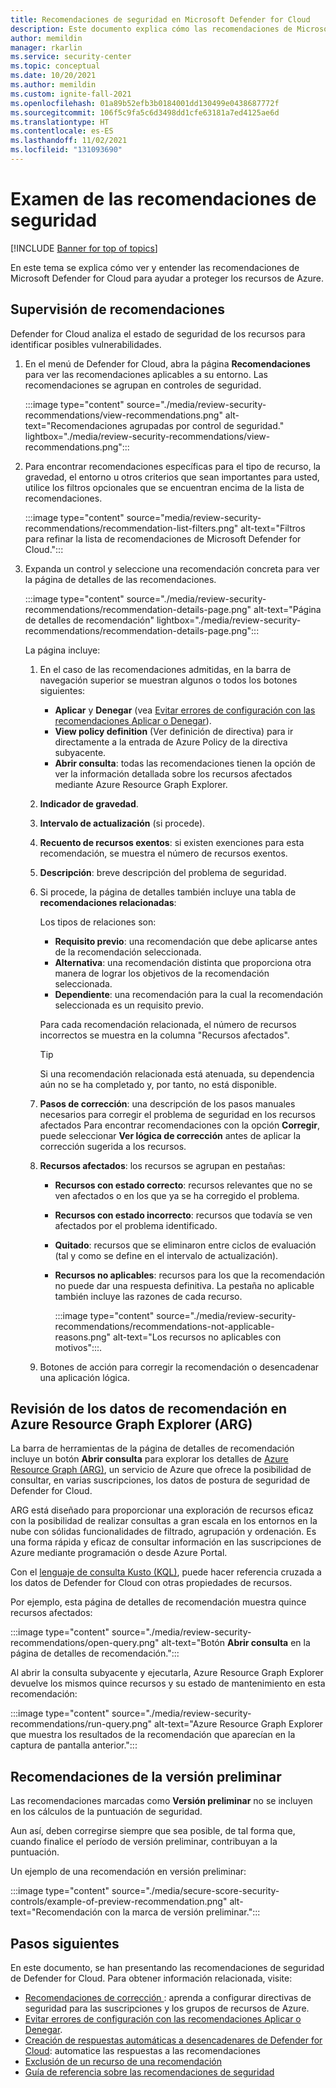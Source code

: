 ```yaml
---
title: Recomendaciones de seguridad en Microsoft Defender for Cloud
description: Este documento explica cómo las recomendaciones de Microsoft Defender for Cloud ayudan a proteger los recursos de Azure y a cumplir con las directivas de seguridad.
author: memildin
manager: rkarlin
ms.service: security-center
ms.topic: conceptual
ms.date: 10/20/2021
ms.author: memildin
ms.custom: ignite-fall-2021
ms.openlocfilehash: 01a89b52efb3b0184001dd130499e0438687772f
ms.sourcegitcommit: 106f5c9fa5c6d3498dd1cfe63181a7ed4125ae6d
ms.translationtype: HT
ms.contentlocale: es-ES
ms.lasthandoff: 11/02/2021
ms.locfileid: "131093690"
---
```

# <a name="review-your-security-recommendations"></a>Examen de las recomendaciones de seguridad

[!INCLUDE [Banner for top of topics](./includes/banner.md)]

En este tema se explica cómo ver y entender las recomendaciones de Microsoft Defender for Cloud para ayudar a proteger los recursos de Azure.

## <a name="monitor-recommendations"></a>Supervisión de recomendaciones<a name="monitor-recommendations"></a>

Defender for Cloud analiza el estado de seguridad de los recursos para identificar posibles vulnerabilidades. 

1. En el menú de Defender for Cloud, abra la página **Recomendaciones** para ver las recomendaciones aplicables a su entorno. Las recomendaciones se agrupan en controles de seguridad.

    :::image type="content" source="./media/review-security-recommendations/view-recommendations.png" alt-text="Recomendaciones agrupadas por control de seguridad." lightbox="./media/review-security-recommendations/view-recommendations.png":::

1. Para encontrar recomendaciones específicas para el tipo de recurso, la gravedad, el entorno u otros criterios que sean importantes para usted, utilice los filtros opcionales que se encuentran encima de la lista de recomendaciones.

    :::image type="content" source="media/review-security-recommendations/recommendation-list-filters.png" alt-text="Filtros para refinar la lista de recomendaciones de Microsoft Defender for Cloud.":::

1. Expanda un control y seleccione una recomendación concreta para ver la página de detalles de las recomendaciones.

    :::image type="content" source="./media/review-security-recommendations/recommendation-details-page.png" alt-text="Página de detalles de recomendación" lightbox="./media/review-security-recommendations/recommendation-details-page.png":::

    La página incluye:

    1. En el caso de las recomendaciones admitidas, en la barra de navegación superior se muestran algunos o todos los botones siguientes:
        - **Aplicar** y **Denegar** (vea [Evitar errores de configuración con las recomendaciones Aplicar o Denegar](prevent-misconfigurations.md)).
        - **View policy definition** (Ver definición de directiva) para ir directamente a la entrada de Azure Policy de la directiva subyacente.
        - **Abrir consulta**: todas las recomendaciones tienen la opción de ver la información detallada sobre los recursos afectados mediante Azure Resource Graph Explorer.
    1. **Indicador de gravedad**.
    1. **Intervalo de actualización** (si procede).
    1. **Recuento de recursos exentos**: si existen exenciones para esta recomendación, se muestra el número de recursos exentos.
    1. **Descripción**: breve descripción del problema de seguridad.
    1. Si procede, la página de detalles también incluye una tabla de **recomendaciones relacionadas**:

        Los tipos de relaciones son:

        - **Requisito previo**: una recomendación que debe aplicarse antes de la recomendación seleccionada.
        - **Alternativa**: una recomendación distinta que proporciona otra manera de lograr los objetivos de la recomendación seleccionada.
        - **Dependiente**: una recomendación para la cual la recomendación seleccionada es un requisito previo.

        Para cada recomendación relacionada, el número de recursos incorrectos se muestra en la columna "Recursos afectados".

        > [!TIP]
        > Si una recomendación relacionada está atenuada, su dependencia aún no se ha completado y, por tanto, no está disponible.

    1. **Pasos de corrección**: una descripción de los pasos manuales necesarios para corregir el problema de seguridad en los recursos afectados Para encontrar recomendaciones con la opción **Corregir**, puede seleccionar **Ver lógica de corrección** antes de aplicar la corrección sugerida a los recursos.

    1. **Recursos afectados**: los recursos se agrupan en pestañas:
        - **Recursos con estado correcto**: recursos relevantes que no se ven afectados o en los que ya se ha corregido el problema.
        - **Recursos con estado incorrecto**: recursos que todavía se ven afectados por el problema identificado.
        - **Quitado**: recursos que se eliminaron entre ciclos de evaluación (tal y como se define en el intervalo de actualización).
        - **Recursos no aplicables**: recursos para los que la recomendación no puede dar una respuesta definitiva. La pestaña no aplicable también incluye las razones de cada recurso. 

            :::image type="content" source="./media/review-security-recommendations/recommendations-not-applicable-reasons.png" alt-text="Los recursos no aplicables con motivos":::.
    1. Botones de acción para corregir la recomendación o desencadenar una aplicación lógica.

## <a name="review-recommendation-data-in-azure-resource-graph-explorer-arg"></a>Revisión de los datos de recomendación en Azure Resource Graph Explorer (ARG)

La barra de herramientas de la página de detalles de recomendación incluye un botón **Abrir consulta** para explorar los detalles de [Azure Resource Graph (ARG)](../governance/resource-graph/index.yml), un servicio de Azure que ofrece la posibilidad de consultar, en varias suscripciones, los datos de postura de seguridad de Defender for Cloud.

ARG está diseñado para proporcionar una exploración de recursos eficaz con la posibilidad de realizar consultas a gran escala en los entornos en la nube con sólidas funcionalidades de filtrado, agrupación y ordenación. Es una forma rápida y eficaz de consultar información en las suscripciones de Azure mediante programación o desde Azure Portal.

Con el [lenguaje de consulta Kusto (KQL)](/azure/data-explorer/kusto/query/), puede hacer referencia cruzada a los datos de Defender for Cloud con otras propiedades de recursos.

Por ejemplo, esta página de detalles de recomendación muestra quince recursos afectados:

:::image type="content" source="./media/review-security-recommendations/open-query.png" alt-text="Botón **Abrir consulta** en la página de detalles de recomendación.":::

Al abrir la consulta subyacente y ejecutarla, Azure Resource Graph Explorer devuelve los mismos quince recursos y su estado de mantenimiento en esta recomendación: 

:::image type="content" source="./media/review-security-recommendations/run-query.png" alt-text="Azure Resource Graph Explorer que muestra los resultados de la recomendación que aparecían en la captura de pantalla anterior.":::

## <a name="preview-recommendations"></a>Recomendaciones de la versión preliminar

Las recomendaciones marcadas como **Versión preliminar** no se incluyen en los cálculos de la puntuación de seguridad.

Aun así, deben corregirse siempre que sea posible, de tal forma que, cuando finalice el período de versión preliminar, contribuyan a la puntuación.

Un ejemplo de una recomendación en versión preliminar:

:::image type="content" source="./media/secure-score-security-controls/example-of-preview-recommendation.png" alt-text="Recomendación con la marca de versión preliminar.":::
 
## <a name="next-steps"></a>Pasos siguientes

En este documento, se han presentando las recomendaciones de seguridad de Defender for Cloud. Para obtener información relacionada, visite:

- [Recomendaciones de corrección ](implement-security-recommendations.md): aprenda a configurar directivas de seguridad para las suscripciones y los grupos de recursos de Azure.
- [Evitar errores de configuración con las recomendaciones Aplicar o Denegar](prevent-misconfigurations.md).
- [Creación de respuestas automáticas a desencadenares de Defender for Cloud](workflow-automation.md): automatice las respuestas a las recomendaciones
- [Exclusión de un recurso de una recomendación](exempt-resource.md)
- [Guía de referencia sobre las recomendaciones de seguridad](recommendations-reference.md)
